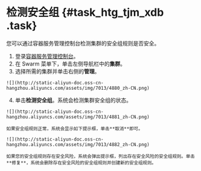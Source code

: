 # 检测安全组 {#task_htg_tjm_xdb .task}

您可以通过容器服务管理控制台检测集群的安全组规则是否安全。

1.   登录[容器服务管理控制台](https://cs.console.aliyun.com)。 
2.   在 Swarm 菜单下，单击左侧导航栏中的**集群**。 
3.   选择所需的集群并单击右侧的**管理**。 

    ![](http://static-aliyun-doc.oss-cn-hangzhou.aliyuncs.com/assets/img/7013/4880_zh-CN.png)

4.   单击**检测安全组**。系统会检测集群安全组的状态。 

    ![](http://static-aliyun-doc.oss-cn-hangzhou.aliyuncs.com/assets/img/7013/4881_zh-CN.png)

    如果安全组规则正常，系统会显示如下提示框，单击**取消**即可。

    ![](http://static-aliyun-doc.oss-cn-hangzhou.aliyuncs.com/assets/img/7013/4882_zh-CN.png)

    如果您的安全组规则存在安全风险，系统会弹出提示框，列出存在安全风险的安全组规则。单击**修复**，系统会删除存在安全风险的安全组规则并创建新的安全组规则。


